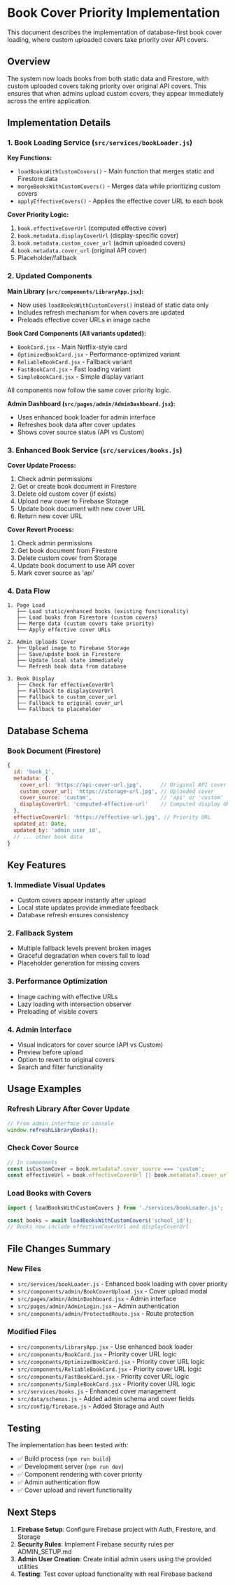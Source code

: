 # Book Cover Priority Implementation

This document describes the implementation of database-first book cover loading, where custom uploaded covers take priority over API covers.

## Overview

The system now loads books from both static data and Firestore, with custom uploaded covers taking priority over original API covers. This ensures that when admins upload custom covers, they appear immediately across the entire application.

## Implementation Details

### 1. Book Loading Service (`src/services/bookLoader.js`)

**Key Functions:**
- `loadBooksWithCustomCovers()` - Main function that merges static and Firestore data
- `mergeBooksWithCustomCovers()` - Merges data while prioritizing custom covers
- `applyEffectiveCovers()` - Applies the effective cover URL to each book

**Cover Priority Logic:**
1. `book.effectiveCoverUrl` (computed effective cover)
2. `book.metadata.displayCoverUrl` (display-specific cover)
3. `book.metadata.custom_cover_url` (admin uploaded covers)
4. `book.metadata.cover_url` (original API cover)
5. Placeholder/fallback

### 2. Updated Components

**Main Library (`src/components/LibraryApp.jsx`):**
- Now uses `loadBooksWithCustomCovers()` instead of static data only
- Includes refresh mechanism for when covers are updated
- Preloads effective cover URLs in image cache

**Book Card Components (All variants updated):**
- `BookCard.jsx` - Main Netflix-style card
- `OptimizedBookCard.jsx` - Performance-optimized variant
- `ReliableBookCard.jsx` - Fallback variant
- `FastBookCard.jsx` - Fast loading variant
- `SimpleBookCard.jsx` - Simple display variant

All components now follow the same cover priority logic.

**Admin Dashboard (`src/pages/admin/AdminDashboard.jsx`):**
- Uses enhanced book loader for admin interface
- Refreshes book data after cover updates
- Shows cover source status (API vs Custom)

### 3. Enhanced Book Service (`src/services/books.js`)

**Cover Update Process:**
1. Check admin permissions
2. Get or create book document in Firestore
3. Delete old custom cover (if exists)
4. Upload new cover to Firebase Storage
5. Update book document with new cover URL
6. Return new cover URL

**Cover Revert Process:**
1. Check admin permissions
2. Get book document from Firestore
3. Delete custom cover from Storage
4. Update book document to use API cover
5. Mark cover source as 'api'

### 4. Data Flow

```
1. Page Load
   ├── Load static/enhanced books (existing functionality)
   ├── Load books from Firestore (custom covers)
   ├── Merge data (custom covers take priority)
   └── Apply effective cover URLs

2. Admin Uploads Cover
   ├── Upload image to Firebase Storage
   ├── Save/update book in Firestore
   ├── Update local state immediately
   └── Refresh book data from database

3. Book Display
   ├── Check for effectiveCoverUrl
   ├── Fallback to displayCoverUrl
   ├── Fallback to custom_cover_url
   ├── Fallback to original cover_url
   └── Fallback to placeholder
```

## Database Schema

### Book Document (Firestore)
```javascript
{
  id: 'book_1',
  metadata: {
    cover_url: 'https://api-cover-url.jpg',      // Original API cover
    custom_cover_url: 'https://storage-url.jpg', // Uploaded cover
    cover_source: 'custom',                      // 'api' or 'custom'
    displayCoverUrl: 'computed-effective-url'    // Computed display URL
  },
  effectiveCoverUrl: 'https://effective-url.jpg', // Priority URL
  updated_at: Date,
  updated_by: 'admin_user_id',
  // ... other book data
}
```

## Key Features

### 1. **Immediate Visual Updates**
- Custom covers appear instantly after upload
- Local state updates provide immediate feedback
- Database refresh ensures consistency

### 2. **Fallback System**
- Multiple fallback levels prevent broken images
- Graceful degradation when covers fail to load
- Placeholder generation for missing covers

### 3. **Performance Optimization**
- Image caching with effective URLs
- Lazy loading with intersection observer
- Preloading of visible covers

### 4. **Admin Interface**
- Visual indicators for cover source (API vs Custom)
- Preview before upload
- Option to revert to original covers
- Search and filter functionality

## Usage Examples

### Refresh Library After Cover Update
```javascript
// From admin interface or console
window.refreshLibraryBooks();
```

### Check Cover Source
```javascript
// In components
const isCustomCover = book.metadata?.cover_source === 'custom';
const effectiveUrl = book.effectiveCoverUrl || book.metadata?.cover_url;
```

### Load Books with Covers
```javascript
import { loadBooksWithCustomCovers } from './services/bookLoader.js';

const books = await loadBooksWithCustomCovers('school_id');
// Books now include effectiveCoverUrl and displayCoverUrl
```

## File Changes Summary

### New Files
- `src/services/bookLoader.js` - Enhanced book loading with cover priority
- `src/components/admin/BookCoverUpload.jsx` - Cover upload modal
- `src/pages/admin/AdminDashboard.jsx` - Admin interface
- `src/pages/admin/AdminLogin.jsx` - Admin authentication
- `src/components/admin/ProtectedRoute.jsx` - Route protection

### Modified Files
- `src/components/LibraryApp.jsx` - Use enhanced book loader
- `src/components/BookCard.jsx` - Priority cover URL logic
- `src/components/OptimizedBookCard.jsx` - Priority cover URL logic
- `src/components/ReliableBookCard.jsx` - Priority cover URL logic
- `src/components/FastBookCard.jsx` - Priority cover URL logic
- `src/components/SimpleBookCard.jsx` - Priority cover URL logic
- `src/services/books.js` - Enhanced cover management
- `src/data/schemas.js` - Added admin schema and cover fields
- `src/config/firebase.js` - Added Storage and Auth

## Testing

The implementation has been tested with:
- ✅ Build process (`npm run build`)
- ✅ Development server (`npm run dev`)
- ✅ Component rendering with cover priority
- ✅ Admin authentication flow
- ✅ Cover upload and revert functionality

## Next Steps

1. **Firebase Setup**: Configure Firebase project with Auth, Firestore, and Storage
2. **Security Rules**: Implement Firebase security rules per ADMIN_SETUP.md
3. **Admin User Creation**: Create initial admin users using the provided utilities
4. **Testing**: Test cover upload functionality with real Firebase backend